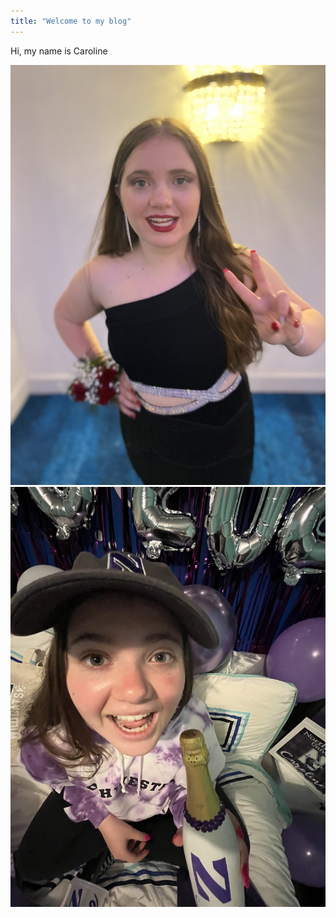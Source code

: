 ```yaml
---
title: "Welcome to my blog"
---
```


Hi, my name is Caroline

<img src= "pic one.jpg">
<img src= "pic two.jpg">

